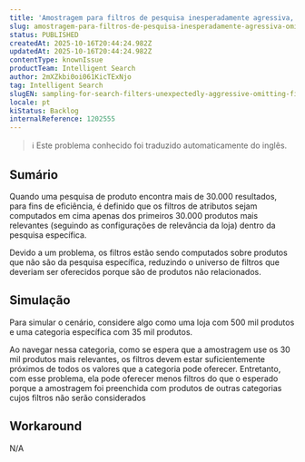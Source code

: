 ```yaml
---
title: 'Amostragem para filtros de pesquisa inesperadamente agressiva, omitindo valores de filtro'
slug: amostragem-para-filtros-de-pesquisa-inesperadamente-agressiva-omitindo-valores-de-filtro
status: PUBLISHED
createdAt: 2025-10-16T20:44:24.982Z
updatedAt: 2025-10-16T20:44:24.982Z
contentType: knownIssue
productTeam: Intelligent Search
author: 2mXZkbi0oi061KicTExNjo
tag: Intelligent Search
slugEN: sampling-for-search-filters-unexpectedly-aggressive-omitting-filter-values
locale: pt
kiStatus: Backlog
internalReference: 1202555
---
```


>ℹ️ Este problema conhecido foi traduzido automaticamente do inglês.

## Sumário


Quando uma pesquisa de produto encontra mais de 30.000 resultados, para fins de eficiência, é definido que os filtros de atributos sejam computados em cima apenas dos primeiros 30.000 produtos mais relevantes (seguindo as configurações de relevância da loja) dentro da pesquisa específica.

Devido a um problema, os filtros estão sendo computados sobre produtos que não são da pesquisa específica, reduzindo o universo de filtros que deveriam ser oferecidos porque são de produtos não relacionados.
## Simulação


Para simular o cenário, considere algo como uma loja com 500 mil produtos e uma categoria específica com 35 mil produtos.

Ao navegar nessa categoria, como se espera que a amostragem use os 30 mil produtos mais relevantes, os filtros devem estar suficientemente próximos de todos os valores que a categoria pode oferecer. Entretanto, com esse problema, ela pode oferecer menos filtros do que o esperado porque a amostragem foi preenchida com produtos de outras categorias cujos filtros não serão considerados
## Workaround


N/A